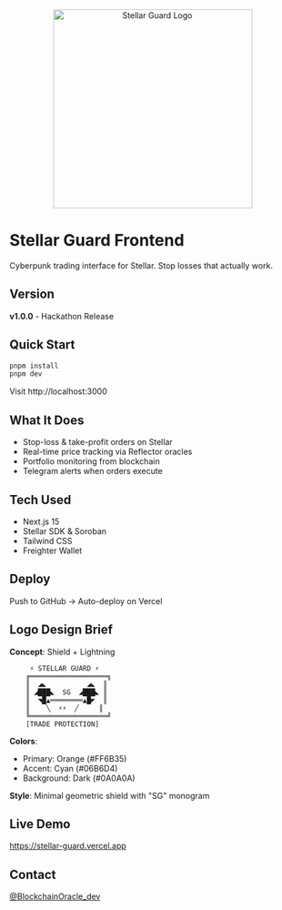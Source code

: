 <div align="center">
  <img src="public/logo.png" alt="Stellar Guard Logo" width="350" />
</div>

# Stellar Guard Frontend

Cyberpunk trading interface for Stellar. Stop losses that actually work.

## Version
**v1.0.0** - Hackathon Release

## Quick Start

```bash
pnpm install
pnpm dev
```

Visit http://localhost:3000

## What It Does

- Stop-loss & take-profit orders on Stellar
- Real-time price tracking via Reflector oracles
- Portfolio monitoring from blockchain
- Telegram alerts when orders execute

## Tech Used

- Next.js 15
- Stellar SDK & Soroban
- Tailwind CSS
- Freighter Wallet

## Deploy

Push to GitHub → Auto-deploy on Vercel

## Logo Design Brief

**Concept**: Shield + Lightning

```
     ⚡ STELLAR GUARD ⚡
    ╔═══════════════════╗
    ║  ◢◣          ◢◣  ║
    ║ ◢███◣  SG  ◢███◣ ║
    ║  ◥█▲════════▲█◤  ║
    ║    ╲  ⚡⚡  ╱     ║
    ╚═══════════════════╝
    [TRADE PROTECTION]
```

**Colors**: 
- Primary: Orange (#FF6B35)
- Accent: Cyan (#06B6D4)
- Background: Dark (#0A0A0A)

**Style**: Minimal geometric shield with "SG" monogram

## Live Demo

https://stellar-guard.vercel.app

## Contact

[@BlockchainOracle_dev](https://t.me/BlockchainOracle_dev)